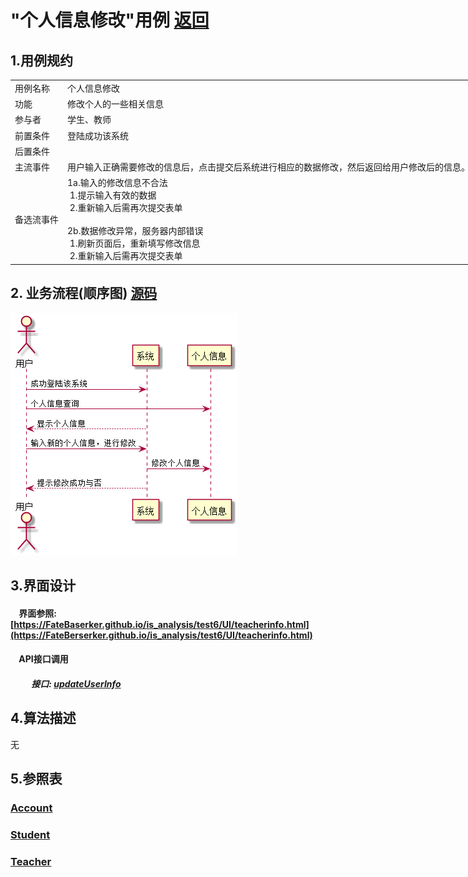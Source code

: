 # "个人信息修改"用例 <a href="https://github.com/FateBerserker/is_analysis/tree/master/test6">返回</a>
## 1.用例规约
<table cellspacing="0" style="width:900px;">
<tr>
	<td>用例名称</td>
	<td>个人信息修改</td>	
</tr>
<tr>
	<td>功能</td>
	<td>修改个人的一些相关信息</td>	
</tr>
<tr>
	<td>参与者</td>
	<td>学生、教师</td>	
</tr>
<tr>
	<td>前置条件</td>
	<td>登陆成功该系统</td>	
</tr>
<tr>
	<td>后置条件</td>
	<td></td>	
</tr>
<tr>
	<td>主流事件</td>
	<td>
	用户输入正确需要修改的信息后，点击提交后系统进行相应的数据修改，然后返回给用户修改后的信息。
	</td>	
</tr>
<tr>
	<td>备选流事件</td>
	<td>
		1a.输入的修改信息不合法 <br> 
		 &nbsp;1.提示输入有效的数据 <br>    
		 &nbsp;2.重新输入后需再次提交表单<br><br>
		2b.数据修改异常，服务器内部错误 <br> 
		 &nbsp;1.刷新页面后，重新填写修改信息 <br>    
		 &nbsp;2.重新输入后需再次提交表单
	</td>	
</tr>
	
</table>		


## 2. 业务流程(顺序图)  <a href="../src/updateUserInfo.puml">源码</a>

<img src="../images/updateUserInfo.png"/>


## 3.界面设计
#### &nbsp;&nbsp;&nbsp;&nbsp;界面参照:[https://FateBaserker.github.io/is_analysis/test6/UI/teacherinfo.html](https://FateBerserker.github.io/is_analysis/test6/UI/teacherinfo.html)
#### &nbsp;&nbsp;&nbsp;&nbsp;API接口调用
##### &nbsp;&nbsp;&nbsp;&nbsp;&nbsp;&nbsp;&nbsp;&nbsp;&nbsp;&nbsp;接口: <a href="../接口/updateUserInfo.md">updateUserInfo</a>

## 4.算法描述
无

## 5.参照表
### <a href="../数据库表设计.md#account">Account</a>
### <a href="../数据库表设计.md#student">Student</a>
### <a href="../数据库表设计.md#teacher">Teacher</a>

